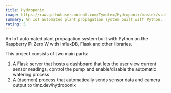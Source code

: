 ```yaml
---
title: Hydroponix
image: https://raw.githubusercontent.com/Tymotex/Hydroponix/master/static/thumbnail.png
summary: An IoT automated plant propagation system built with Python.
rating: 5
---
```


An IoT automated plant propagation system built with Python on the Raspberry Pi Zero W
with InfluxDB, Flask and other libraries.

This project consists of two main parts:

1. A Flask server that hosts a dashboard that lets the user view current sensor readings, control the pump and enable/disable the automatic watering process
2. A (daemon) process that automatically sends sensor data and camera output to timz.dev/hydroponix
